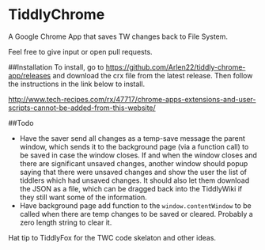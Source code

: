 # TiddlyChrome
A Google Chrome App that saves TW changes back to File System. 

Feel free to give input or open pull requests.

##Installation
To install, go to https://github.com/Arlen22/tiddly-chrome-app/releases and download the crx file from the latest release. Then follow the instructions in the link below to install.

http://www.tech-recipes.com/rx/47717/chrome-apps-extensions-and-user-scripts-cannot-be-added-from-this-website/

##Todo
 - Have the saver send all changes as a temp-save message the parent window, which sends it to the background page (via a function call) to be saved in case the window closes. If and when the window closes and there are significant unsaved changes, another window should popup saying that there were unsaved changes and show the user the list of tiddlers which had unsaved changes. It should also let them download the JSON as a file, which can be dragged back into the TiddlyWiki if they still want some of the information.
 - Have background page add function to the `window.contentWindow` to be called when there are temp changes to be saved or cleared. Probably a zero length string to clear it.

Hat tip to TiddlyFox for the TWC code skelaton and other ideas.
